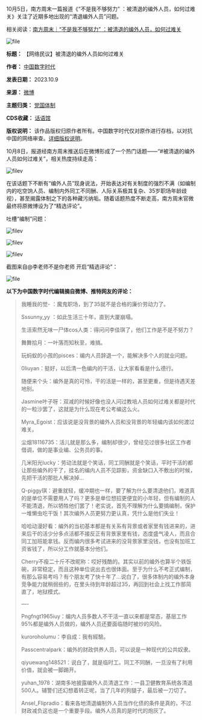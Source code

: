 
10月5日，南方周末一篇报道《“不是我不够努力” ：被清退的编外人员，如何过难关》关注了近期多地出现的“清退编外人员”问题。


相关阅读：[南方周末｜“不是我不够努力” ：被清退的编外人员，如何过难关](https://chinadigitaltimes.net/chinese/700867.html "南方周末｜“不是我不够努力” ：被清退的编外人员，如何过难关")


![file](https://chinadigitaltimes.net/chinese/files/2023/10/image-1696860537888.png)




**标题：** 【网络民议】被清退的编外人员如何过难关  

**作者：** [中国数字时代](https://chinadigitaltimes.net/space/中国数字时代)  

**发表日期：** 2023.10.9  

**来源：** [微博](https://chinadigitaltimes.net/chinese/feed)  

**主题归类：** [党国体制](https://chinadigitaltimes.net/space/党国体制)  

**CDS收藏：** [话语馆](https://chinadigitaltimes.net/space/%E8%AF%9D%E8%AF%AD%E9%A6%86)  

**版权说明：** 该作品版权归原作者所有。中国数字时代仅对原作进行存档，以对抗中国的网络审查。[详细版权说明](https://chinadigitaltimes.net/chinese/copyright)。


10月8日，报道经南方周末推送后在微博形成了一个热门话题——“#被清退的编外人员如何过难关”，相关热度持续走高：


![filev](https://chinadigitaltimes.net/chinese/files/2023/10/image-1696860501403.png)


在该话题下不断有“编外人员”现身说法，开始表达对有关制度的强烈不满（如编制内的吃空饷人员、编制内外同工不同酬、人际关系极其复杂、35岁职场年龄歧视），甚至揭露体制之下的各种藏污纳垢。随着话题热度不断走高，南方周末官微最终将原微博设为了“精选评论”。


吐槽“编制”问题：


![filev](https://chinadigitaltimes.net/chinese/files/2023/10/image-1696860659863.png)  

![filev](https://chinadigitaltimes.net/chinese/files/2023/10/image-1696860667791.png)  

![filev](https://chinadigitaltimes.net/chinese/files/2023/10/image-1696860674892.png)  

截图来自@李老师不是你老师
开启“精选评论”：


![file](https://chinadigitaltimes.net/chinese/files/2023/10/image-1696860887237.png)


**以下为中国数字时代编辑摘自微博、推特网友的评论：** 



> 
> 我睡我的觉- ：魔鬼职场，到了35就不是合格的廉价劳动力了。
> 
> 
> Sssunny\_yy ：如此生活三十年，直到大厦崩塌。
> 
> 
> 生活索然无味一尸体cos人类：得问问李佳琪了，他们工作是不是不努力？
> 
> 
> 舞舞拾月：一叶落而知秋至，难搞。
> 
> 
> 玩蚂蚁的小孩的pisces：编内人员辞退一个，能解决多个人的就业问题。
> 
> 
> 0liuyan：挺好，以后清一色编内的干活，让大家看看是什么德行。
> 
> 
> 随便来个头：编外是真的可怜，干的活是一样的，甚至更重，但是待遇天差地别。
> 
> 
> Jasmine叶子呀：双减的时候好像也没人问过教培人员如何过难关都是时代的一粒沙罢了，这就是为什么现在考公考编这么火。
> 
> 
> Myra\_Egoist：应该说是没背景的编外人员和没背景的年轻编内该如何渡过难关。
> 
> 
> 尘烟18116735：活儿就是那么多，编制却很少，曾经见过很多社区工作者借调，做的是事业编、公务员的事。
> 
> 
> 几米阳光lucky：劳动法就是个笑话，同工同酬就是个笑话，平时干活的都让那些编外的干了，挂名的编内人员不见踪影，资金缺口入不敷出的时候，先把干活的那批人解决掉…
> 
> 
> Q-piggy琪：避重就轻，缓冲期也一样，要了解为什么要清退他们，难道真的是单位不需要用人了吗？更多是单位想招更便宜的小年轻，但有编制的人不能清退，所以牺牲他们罢了！老实说，首先不理解为什么要搞编制，保护一堆懒虫吃干饭！其次编外人员更努力更认真，凭什么是他们失业！
> 
> 
> 哈哈动漫好看：编外的当初基本都是有关系有背景或者家里有钱进来的，进来后干的活少分多点活都不接反正有背景家里有钱，态度盛气凌人，而且合同工加班能拿钱。反而编内很多考试进来的没背景家里没钱，也没有加班工资省钱了，所以分工作就基本分他们。
> 
> 
> Cherry不瘦二十斤不改昵称：哎好残酷的。其实以前的编外也算半个铁饭碗，非常稳定，而且这种单位说出去也很体面。至于为什么不考正式编制，有那么容易考吗？有个朋友考了快十年了…说白了，很多体制内的编外本身竞争能力就稍弱些的，在里头待到年龄超过35，再回到社会上找工作那简直了，地狱模式。
> 
> 
> —-
> 
> 
> Pngfngt1965iuy：编内人员多数人不干活一直以来都是常态，基层工作95%都是编外人员做的，编外人员还要面临随时被炒的风险。
> 
> 
> kuroroholumu：李自成：我有經驗。
> 
> 
> Passcentralpark：编外的财政供养人员，可以说是一种现代的公共奴隶。
> 
> 
> qiyuewang148521：说白了，就是临时工。同工不同酬，一旦没有了利用价值，就会被一脚踢开。
> 
> 
> yuhan\_1978：湖南多地披露编外人员清退工作：一县卫健教育系统各清退500人。辅警们还幻想着转正呢，当了几年的狗腿子，最后被一刀切了。
> 
> 
> Ansel\_Flipradio：看来各地清退编制外人员当作化债的条件是真的，不过财政减负这也是一个重要手段。编外人员真的是时代的炮灰了。
> 
> 
> 



